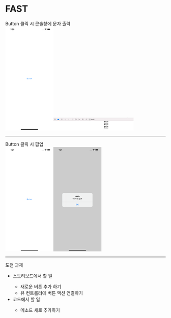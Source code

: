 # FAST
Button 클릭 시 콘솔창에 문자 출력<br>
<img width="30%" src="view1.png"><img width="50%" src="view2.png">
<hr>
Button 클릭 시 팝업 <br>
<img width="30%" src="view3.png"><img width="30%" src="view4.png">
<hr>
도전 과제<br>
<ul>
    <li>스토리보드에서 할 일</li>
    <ul>
        <li>새로운 버튼 추가 하기</li>
        <li>뷰 컨트롤러에 버튼 액션 연결하기</li>
    </ul>
    <li>코드에서 할 일</li>
    <ul>
        <li>메소드 새로 추가하기</li>
    </ul>
</ul>
    